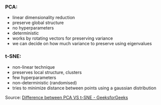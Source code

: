 ### PCA:

- linear dimensionality reduction
- preserve global structure
- no hyperparameters
- deterministic
- works by rotating vectors for preserving variance
- we can decide on how much variance to preserve using eigenvalues

### t-SNE:

- non-linear technique
- preserves local structure, clusters
- few hyperparameters
- non-deterministic (randomised)
- tries to minimize distance between points using a gaussian distribution

Source: [Difference between PCA VS t-SNE - GeeksforGeeks](https://www.geeksforgeeks.org/difference-between-pca-vs-t-sne/)
